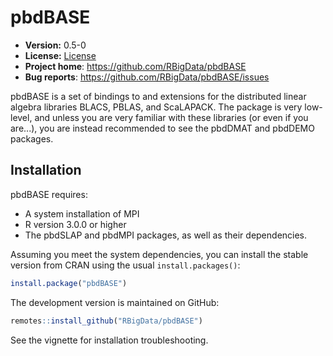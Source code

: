 # pbdBASE 

* **Version:** 0.5-0
* **License:** [License](https://www.mozilla.org/MPL/2.0/)
* **Project home**: https://github.com/RBigData/pbdBASE
* **Bug reports**: https://github.com/RBigData/pbdBASE/issues


pbdBASE is a set of bindings to and extensions for the distributed linear algebra libraries BLACS, PBLAS, and ScaLAPACK.  The package is very low-level, and unless you are very familiar with these libraries (or even if you are...), you are instead recommended to see the pbdDMAT and pbdDEMO packages.



## Installation

pbdBASE requires:

* A system installation of MPI
* R version 3.0.0 or higher
* The pbdSLAP and pbdMPI packages, as well as their dependencies.

Assuming you meet the system dependencies, you can install the stable version from CRAN using the usual `install.packages()`:

```r
install.package("pbdBASE")
```

The development version is maintained on GitHub:

```r
remotes::install_github("RBigData/pbdBASE")
```

See the vignette for installation troubleshooting.
